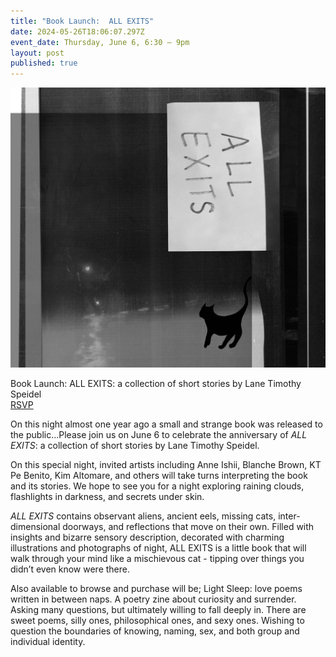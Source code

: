```yaml
---
title: "Book Launch:  ALL EXITS"
date: 2024-05-26T18:06:07.297Z
event_date: Thursday, June 6, 6:30 – 9pm
layout: post
published: true
---
```

![](/assets/img/all-exits-coverfinal-copy-v2.jpg)

Book Launch: ALL EXITS: a collection of short stories by Lane Timothy Speidel\
[RSVP](https://www.eventbrite.com/e/book-launch-all-exits-a-collection-of-short-stories-tickets-913581215007?aff=oddtdtcreator)

On this night almost one year ago a small and strange book was released to the public...Please join us on June 6 to celebrate the anniversary of *ALL EXITS*: a collection of short stories by Lane Timothy Speidel.

On this special night, invited artists including Anne Ishii, Blanche Brown, KT Pe Benito, Kim Altomare, and others will take turns interpreting the book and its stories.  We hope to see you for a night exploring raining clouds, flashlights in darkness, and secrets under skin. 

*ALL EXITS* contains observant aliens, ancient eels, missing cats, inter-dimensional doorways, and reflections that move on their own. Filled with insights and bizarre sensory description, decorated with charming illustrations and photographs of night, ALL EXITS is a little book that will walk through your mind like a mischievous cat - tipping over things you didn’t even know were there.

Also available to browse and purchase will be; Light Sleep: love poems written in between naps. A poetry zine about curiosity and surrender. Asking many questions, but ultimately willing to fall deeply in. There are sweet poems, silly ones, philosophical ones, and sexy ones. Wishing to question the boundaries of knowing, naming, sex, and both group and individual identity.